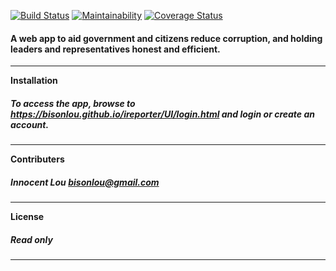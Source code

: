 
[![Build Status](https://travis-ci.org/bisonlou/ireporter.svg?branch=master)](https://travis-ci.org/bisonlou/ireporter) [![Maintainability](https://api.codeclimate.com/v1/badges/9d3f3eadf80b3a89bcfe/maintainability)](https://codeclimate.com/github/bisonlou/ireporter/maintainability) [![Coverage Status](https://coveralls.io/repos/github/bisonlou/ireporter/badge.svg?branch=develop)](https://coveralls.io/github/bisonlou/ireporter?branch=develop)

#### A web app to aid government and citizens reduce corruption, and holding leaders and representatives honest and efficient.

-----
**Installation**
##### To access the app, browse to https://bisonlou.github.io/ireporter/UI/login.html and login  or create an account.
---

**Contributers**
##### Innocent Lou <bisonlou@gmail.com>
---

**License**
##### Read only
---
